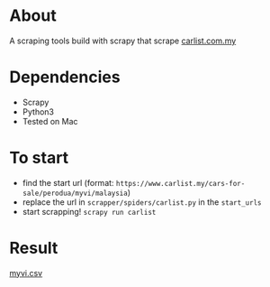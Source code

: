 # About
A scraping tools build with scrapy that scrape [carlist.com.my](http://carlist.com.my/)

# Dependencies
- Scrapy
- Python3
- Tested on Mac

# To start
- find the start url (format: `https://www.carlist.my/cars-for-sale/perodua/myvi/malaysia`)
- replace the url in `scrapper/spiders/carlist.py` in the `start_urls`
- start scrapping! `scrapy run carlist`

# Result
[myvi.csv](./myvi.csv)



